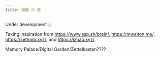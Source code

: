 ```yaml
---
title: 知識 の 庭
---
```

Under development :)

Taking inspiration from https://www.ssp.sh/brain/, https://mwalton.me/, https://sethmb.xyz/, and https://jzhao.xyz/.

Memory Palace/Digital Garden/Zettelkasten????